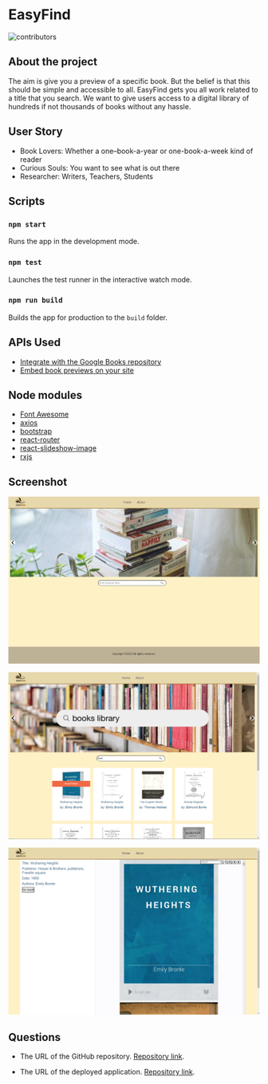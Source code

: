 # EasyFind

![ contributors ](https://img.shields.io/badge/contributors-3-blue)


## About the project

The aim is give you a  preview of a specific book. 
But the belief is that this should be simple and accessible to all.
EasyFind gets you all work related to a title that you search. 
We want to give users access to a digital library of hundreds if not thousands of books without any hassle. 

## User Story

* Book Lovers: Whether a one–book-a-year or one-book-a-week kind of reader
* Curious Souls: You want to see what is out there
* Researcher: Writers, Teachers, Students

## Scripts

### `npm start`

Runs the app in the development mode.

### `npm test`

Launches the test runner in the interactive watch mode.

### `npm run build`

Builds the app for production to the `build` folder.


## APIs Used

* [Integrate with the Google Books repository](https://developers.google.com/books/docs/v1/getting_started)
* [Embed book previews on your site](https://developers.google.com/books/docs/viewer/developers_guide)


## Node modules

* [Font Awesome](https://fontawesome.com/docs/web/setup/get-started)
* [axios](https://www.npmjs.com/package/axios)
* [bootstrap](https://www.npmjs.com/package/bootstrap)
* [react-router](https://reactrouter.com/en/main)
* [react-slideshow-image](https://www.npmjs.com/package/react-slideshow-image)
* [rxjs](https://www.npmjs.com/package/rxjs)

## Screenshot

![Home_page](./public/homepage.png)

![Home_page_search](./public/homepage_search.png)

![Viewer](./public/wiewer.png)

## Questions
    
* The URL of the GitHub repository. [Repository link](https://github.com/vaselisk999/EasyFind).

* The URL of the deployed application. [Repository link](https://easyfindbook.netlify.app/).